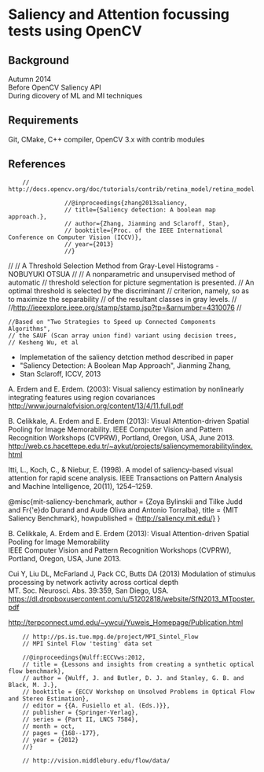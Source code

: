 # Saliency and Attention focussing tests using OpenCV

## Background

Autumn 2014  
Before OpenCV Saliency API  
During dicovery of ML and MI techniques  
 
## Requirements

Git, CMake, C++ compiler, OpenCV 3.x with contrib modules


## References

		// http://docs.opencv.org/doc/tutorials/contrib/retina_model/retina_model.html

					//@inproceedings{zhang2013saliency,
					// title={Saliency detection: A boolean map approach.},
					// author={Zhang, Jianming and Sclaroff, Stan},
					// booktitle={Proc. of the IEEE International Conference on Computer Vision (ICCV)},
					// year={2013}
					//}
//
// A Threshold Selection Method from Gray-Level Histograms - NOBUYUKI OTSUA
//
// A nonparametric and unsupervised method of automatic 
// threshold selection for picture segmentation is presented.
// An optimal threshold is selected by the discriminant 
// criterion, namely, so as to maximize the separability 
// of the resultant classes in gray levels.
//
//http://ieeexplore.ieee.org/stamp/stamp.jsp?tp=&arnumber=4310076
//

	//Based on "Two Strategies to Speed up Connected Components Algorithms", 
	// the SAUF (Scan array union find) variant using decision trees, 
	// Kesheng Wu, et al

*	Implemetation of the saliency detction method described in paper
*	"Saliency Detection: A Boolean Map Approach", Jianming Zhang, 
*	Stan Sclaroff, ICCV, 2013

A. Erdem and E. Erdem. (2003): Visual saliency estimation by nonlinearly integrating features using region covariances
http://www.journalofvision.org/content/13/4/11.full.pdf

B. Celikkale, A. Erdem and E. Erdem (2013): Visual Attention-driven Spatial Pooling for Image Memorability.
IEEE Computer Vision and Pattern Recognition Workshops (CVPRW), Portland, Oregon, USA, June 2013.
http://web.cs.hacettepe.edu.tr/~aykut/projects/saliencymemorability/index.html  

Itti, L., Koch, C., & Niebur, E. (1998). A model of saliency-based visual attention for rapid scene analysis. 
IEEE Transactions on Pattern Analysis and Machine Intelligence, 20(11), 1254–1259.

@misc{mit-saliency-benchmark,
  author       = {Zoya Bylinskii and Tilke Judd and Fr{\'e}do Durand and Aude Oliva and Antonio Torralba},
  title        = {MIT Saliency Benchmark},
  howpublished = {http://saliency.mit.edu/}
}

B. Celikkale, A. Erdem and E. Erdem (2013): Visual Attention-driven Spatial Pooling for Image Memorability  
IEEE Computer Vision and Pattern Recognition Workshops (CVPRW), Portland, Oregon, USA, June 2013.  

Cui Y, Liu DL, McFarland J, Pack CC, Butts DA (2013) Modulation of stimulus processing by network activity across cortical depth  
MT. Soc. Neurosci. Abs. 39:359, San Diego, USA.  
https://dl.dropboxusercontent.com/u/51202818/website/SfN2013_MTposter.pdf  

http://terpconnect.umd.edu/~ywcui/Yuweis_Homepage/Publication.html

		// http://ps.is.tue.mpg.de/project/MPI_Sintel_Flow
		// MPI Sintel Flow 'testing' data set

		//@inproceedings{Wulff:ECCVws:2012,
		// title = {Lessons and insights from creating a synthetic optical flow benchmark},
		// author = {Wulff, J. and Butler, D. J. and Stanley, G. B. and Black, M. J.},
		// booktitle = {ECCV Workshop on Unsolved Problems in Optical Flow and Stereo Estimation},
		// editor = {{A. Fusiello et al. (Eds.)}},
		// publisher = {Springer-Verlag},
		// series = {Part II, LNCS 7584},
		// month = oct,
		// pages = {168--177},
		// year = {2012}
		//}

		// http://vision.middlebury.edu/flow/data/
